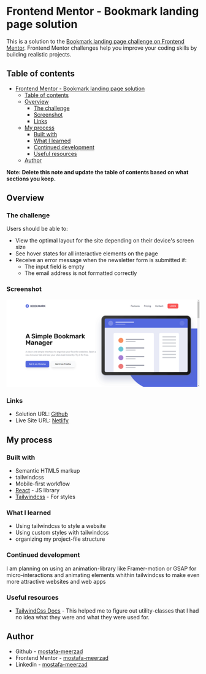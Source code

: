 # Frontend Mentor - Bookmark landing page solution

This is a solution to the [Bookmark landing page challenge on Frontend Mentor](https://www.frontendmentor.io/challenges/bookmark-landing-page-5d0b588a9edda32581d29158). Frontend Mentor challenges help you improve your coding skills by building realistic projects. 

## Table of contents

- [Frontend Mentor - Bookmark landing page solution](#frontend-mentor---bookmark-landing-page-solution)
  - [Table of contents](#table-of-contents)
  - [Overview](#overview)
    - [The challenge](#the-challenge)
    - [Screenshot](#screenshot)
    - [Links](#links)
  - [My process](#my-process)
    - [Built with](#built-with)
    - [What I learned](#what-i-learned)
    - [Continued development](#continued-development)
    - [Useful resources](#useful-resources)
  - [Author](#author)

**Note: Delete this note and update the table of contents based on what sections you keep.**

## Overview

### The challenge

Users should be able to:

- View the optimal layout for the site depending on their device's screen size
- See hover states for all interactive elements on the page
- Receive an error message when the newsletter form is submitted if:
  - The input field is empty
  - The email address is not formatted correctly

### Screenshot

![](./screenshot.png)

### Links

- Solution URL: [Github](https://github.com/mostafa-meerzad/bookmark-landing-page.git)
- Live Site URL: [Netlify](https://651feccd9290f31be6afe1d9--venerable-truffle-808fa6.netlify.app/)

## My process

### Built with

- Semantic HTML5 markup
- tailwindcss
- Mobile-first workflow
- [React](https://reactjs.org/) - JS library
- [Tailwindcss](https://tailwindcss.com/) - For styles

### What I learned

* Using tailwindcss to style a website
* Using custom styles with tailwindcss
* organizing my project-file structure

### Continued development

I am planning on using an animation-library like Framer-motion or GSAP for micro-interactions and animating elements whithin tailwindcss to make even more attractive websites and web apps

### Useful resources

- [TailwindCss Docs](https://tailwindcss.com/docs/installation) - This helped me to figure out utility-classes that I had no idea what they were and what they were used for.

## Author

- Github - [mostafa-meerzad](https://github.com/mostafa-meerzad)
- Frontend Mentor - [mostafa-meerzad](https://www.frontendmentor.io/profile/mostafa-meerzad)
- Linkedin - [mostafa-meerzad](https://www.linkedin.com/in/mostafa-meerzad-a753371b7)

